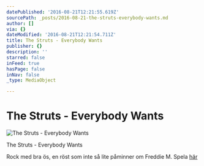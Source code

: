 ```yaml
---
datePublished: '2016-08-21T12:21:55.619Z'
sourcePath: _posts/2016-08-21-the-struts-everybody-wants.md
author: []
via: {}
dateModified: '2016-08-21T12:21:54.711Z'
title: The Struts - Everybody Wants
publisher: {}
description: ''
starred: false
inFeed: true
hasPage: false
inNav: false
_type: MediaObject

---
```

# The Struts - Everybody Wants
![The Struts - Everybody Wants](https://the-grid-user-content.s3-us-west-2.amazonaws.com/d9f4dc6f-3d47-44c5-ad78-56db90630f5b.jpg)

The Struts - Everybody Wants

Rock med bra ös, en röst som inte så lite påminner om Freddie M. Spela [här][0]

[0]: https://open.spotify.com/album/5jQD9aAuIOy8LIGkVlgVKq